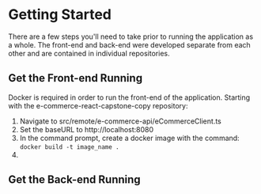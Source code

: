 # Getting Started
There are a few steps you'll need to take prior to running 
the application as a whole. The front-end and back-end were
developed separate from each other and are contained in individual
repositories.  

## Get the Front-end Running
Docker is required in order to run the front-end of the application.
Starting with the e-commerce-react-capstone-copy repository:

1. Navigate to src/remote/e-commerce-api/eCommerceClient.ts
2. Set the baseURL to http://localhost:8080
3. In the command prompt, create a docker image with the command:
   `docker build -t image_name .`
4. 


## Get the Back-end Running